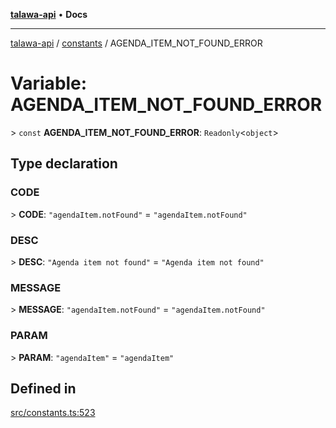 [**talawa-api**](../../README.md) • **Docs**

***

[talawa-api](../../modules.md) / [constants](../README.md) / AGENDA\_ITEM\_NOT\_FOUND\_ERROR

# Variable: AGENDA\_ITEM\_NOT\_FOUND\_ERROR

\> `const` **AGENDA\_ITEM\_NOT\_FOUND\_ERROR**: `Readonly`\<`object`\>

## Type declaration

### CODE

\> **CODE**: `"agendaItem.notFound"` = `"agendaItem.notFound"`

### DESC

\> **DESC**: `"Agenda item not found"` = `"Agenda item not found"`

### MESSAGE

\> **MESSAGE**: `"agendaItem.notFound"` = `"agendaItem.notFound"`

### PARAM

\> **PARAM**: `"agendaItem"` = `"agendaItem"`

## Defined in

[src/constants.ts:523](https://github.com/PalisadoesFoundation/talawa-api/blob/0e711c6a6b57f55ab5776fc9c8edfc5ebc0b3d70/src/constants.ts#L523)
